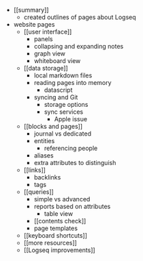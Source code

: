 - [[summary]]
	- created outlines of pages about Logseq
- website pages
	- [[user interface]]
		- panels
		- collapsing and expanding notes
		- graph view
		- whiteboard view
	- [[data storage]]
		- local markdown files
		- reading pages into memory
			- datascript
		- syncing and Git
			- storage options
			- sync services
				- Apple issue
	- [[blocks and pages]]
		- journal vs dedicated
		- entities
			- referencing people
		- aliases
		- extra attributes to distinguish
	- [[links]]
		- backlinks
		- tags
	- [[queries]]
		- simple vs advanced
		- reports based on attributes
			- table view
		- [[contents check]]
		- page templates
	- [[keyboard shortcuts]]
	- [[more resources]]
	- [[Logseq improvements]]